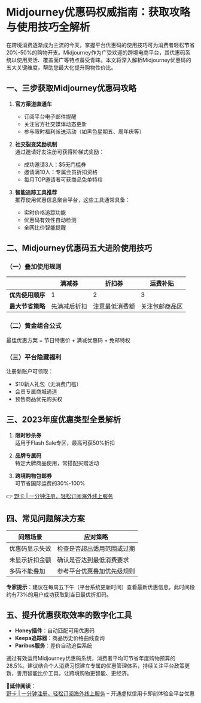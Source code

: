 # Midjourney优惠码权威指南：获取攻略与使用技巧全解析

在跨境消费逐渐成为主流的今天，掌握平台优惠码的使用技巧可为消费者轻松节省20%-50%的购物开支。Midjourney作为广受欢迎的跨境电商平台，其优惠码系统以使用灵活、覆盖面广等特点备受青睐。本文将深入解析Midjourney优惠码的五大关键维度，帮助您最大化提升购物性价比。

## 一、三步获取Midjourney优惠码攻略
1. **官方渠道直通车**  
   - 订阅平台电子邮件提醒
   - 关注官方社交媒体动态更新
   - 参与限时福利派送活动（如黑色星期五、周年庆等）

2. **社交裂变奖励机制**  
   通过邀请好友注册可获得阶梯式奖励：
   - 成功邀请3人：$5无门槛券
   - 邀请满10人：专属会员折扣资格
   - 每月TOP邀请者可获商品免单特权

3. **智能追踪工具推荐**  
   推荐使用优惠信息聚合平台，这些工具通常具备：
   - 实时价格追踪功能
   - 优惠码有效性自动检测
   - 全网比价智能提醒

## 二、Midjourney优惠码五大进阶使用技巧

### （一）叠加使用规则
|| 满减券 | 折扣券 | 运费补贴 |
|---|---|---|---|
|**优先使用顺序**|1|2|3|
|**最大节省策略**|先满减后折扣|注意最低消费额|关注包邮商品区|

### （二）黄金组合公式
最佳优惠方案 = 节日特惠价 + 满减优惠码 + 免邮特权

### （三）平台隐藏福利
注册新账户可领取：
- $10新人礼包（无消费门槛）
- 会员专属商城通道
- 预售商品优先购买权

## 三、2023年度优惠类型全景解析

1. **限时秒杀券**  
   适用于Flash Sale专区，最高可获50%折扣

2. **品牌专属码**  
   特定大牌商品使用，常搭配买赠活动

3. **跨境购物包邮券**  
   可节省国际运费的30%-100%

👉 [野卡 | 一分钟注册，轻松订阅海外线上服务](https://bbtdd.com/yeka)

## 四、常见问题解决方案

**问题场景** | **应对策略**  
---|---
优惠码显示失效 | 检查是否超出适用范围或过期  
未显示折扣金额 | 确认是否达到最低消费要求  
多码不能叠加 | 参考平台优惠叠加优先级规则  

**专家提示**：建议在每周五下午（平台系统更新时间）查看最新优惠信息，此时间段约有73%的用户成功获取到当日最优折扣码。

## 五、提升优惠获取效率的数字化工具

- **Honey插件**：自动匹配可用优惠码
- **Keepa追踪器**：商品历史价格曲线查询
- **Paribus服务**：差价自动追偿系统

通过有效运用Midjourney优惠码系统，消费者平均可节省年度购物预算的28.5%。建议结合个人消费习惯建立专属的优惠管理体系，持续关注平台政策更新，善用智能比价工具，让跨境购物更智能、更经济。

📌**延伸阅读**：  
[野卡 | 一分钟注册，轻松订阅海外线上服务](https://bbtdd.com/yeka) – 开通虚拟信用卡即刻体验全平台优惠